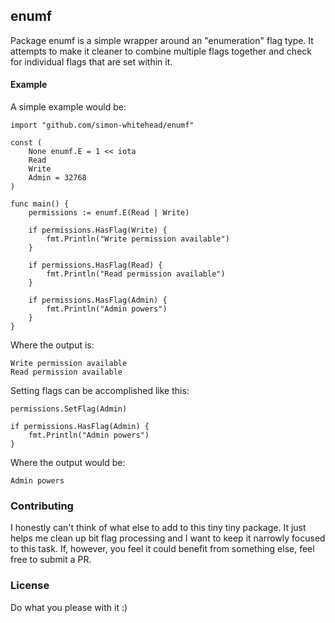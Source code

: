 ## enumf

Package enumf is a simple wrapper around an "enumeration" flag type. It attempts to make it cleaner to combine multiple flags together and check for individual flags that are set within it.

#### Example

A simple example would be:

```
import "github.com/simon-whitehead/enumf"

const (
	None enumf.E = 1 << iota
	Read
	Write
	Admin = 32768
)

func main() {
	permissions := enumf.E(Read | Write)

	if permissions.HasFlag(Write) {
		fmt.Println("Write permission available")
	}

	if permissions.HasFlag(Read) {
		fmt.Println("Read permission available")
	}

	if permissions.HasFlag(Admin) {
		fmt.Println("Admin powers")
	}
} 
```

Where the output is:

```
Write permission available
Read permission available
```

Setting flags can be accomplished like this:
```
permissions.SetFlag(Admin)

if permissions.HasFlag(Admin) {
    fmt.Println("Admin powers")
}
```
Where the output would be:
```
Admin powers
```

### Contributing
I honestly can't think of what else to add to this tiny tiny package. It just helps me clean up bit flag processing and I want to keep it narrowly focused to this task. If, however, you feel it could benefit from something else, feel free to submit a PR.

### License

Do what you please with it :)
